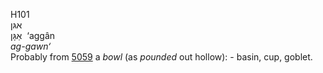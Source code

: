 H101  
אגּן  
אַגָּן ‎ ‘aggân  
*ag-gawn‘*  
Probably from [5059](h5059) a *bowl* (as *pounded* out hollow): - basin,
cup, goblet.  
